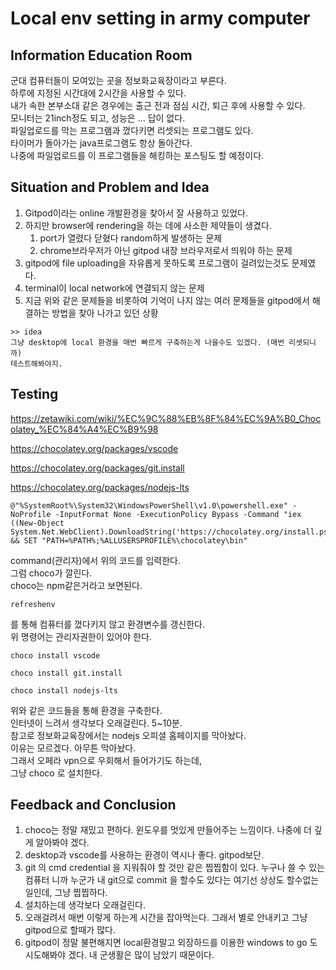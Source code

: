 # Local env setting in army computer
## Information Education Room
군대 컴퓨터들이 모여있는 곳을 정보화교육장이라고 부른다.  
하루에 지정된 시간대에 2시간을 사용할 수 있다.  
내가 속한 본부소대 같은 경우에는 출근 전과 점심 시간, 퇴근 후에 사용할 수 있다.  
모니터는 21inch정도 되고, 성능은 ... 답이 없다.  
파일업로드를 막는 프로그램과 껐다키면 리셋되는 프로그램도 있다.  
타이머가 돌아가는 java프로그램도 항상 돌아간다.  
나중에 파일업로드를 이 프로그램들을 해킹하는 포스팅도 할 예정이다.  
## Situation and Problem and Idea
1. Gitpod이라는 online 개발환경을 찾아서 잘 사용하고 있었다. 
2. 하지만 browser에 rendering을 하는 데에 사소한 제약들이 생겼다.
    1. port가 열렸다 닫혔다 random하게 발생하는 문제
    2. chrome브라우저가 아닌 gitpod 내장 브라우저로서 띄워야 하는 문제
3. gitpod에 file uploading을 자유롭게 못하도록 프로그램이 걸려있는것도 문제였다.
4. terminal이 local network에 연결되지 않는 문제
5. 지금 위와 같은 문제들을 비롯하여 기억이 나지 않는 여러 문제들을 gitpod에서 해결하는 방법을 찾아 나가고 있던 상황
```
>> idea
그냥 desktop에 local 환경을 매번 빠르게 구축하는게 나을수도 있겠다. (매번 리셋되니까)
테스트해봐야지.
```
## Testing
https://zetawiki.com/wiki/%EC%9C%88%EB%8F%84%EC%9A%B0_Chocolatey_%EC%84%A4%EC%B9%98

https://chocolatey.org/packages/vscode

https://chocolatey.org/packages/git.install

https://chocolatey.org/packages/nodejs-lts

```
@"%SystemRoot%\System32\WindowsPowerShell\v1.0\powershell.exe" -NoProfile -InputFormat None -ExecutionPolicy Bypass -Command "iex ((New-Object System.Net.WebClient).DownloadString('https://chocolatey.org/install.ps1'))" && SET "PATH=%PATH%;%ALLUSERSPROFILE%\chocolatey\bin"
```
command(관리자)에서 위의 코드를 입력한다.  
그럼 choco가 깔린다.  
choco는 npm같은거라고 보면된다.  
```
refreshenv
```
를 통해 컴퓨터를 껐다키지 않고 환경변수를 갱신한다.  
위 명령어는 관리자권한이 있어야 한다.  
```
choco install vscode
```
```
choco install git.install
```
```
choco install nodejs-lts
```
위와 같은 코드들을 통해 환경을 구축한다.  
인터넷이 느려서 생각보다 오래걸린다. 5~10분.  
참고로 정보화교육장에서는 nodejs 오피셜 홈페이지를 막아놨다.  
이유는 모르겠다. 아무튼 막아놨다.  
그래서 오페라 vpn으로 우회해서 들어가기도 하는데,  
그냥 choco 로 설치한다.  
## Feedback and Conclusion
1. choco는 정말 재밌고 편하다. 윈도우를 멋있게 만들어주는 느낌이다. 나중에 더 깊게 알아봐야 겠다.
2. desktop과 vscode를 사용하는 환경이 역시나 좋다. gitpod보단.
3. git 의 cmd credential 을 지워줘야 할 것만 같은 찝찝함이 있다. 누구나 쓸 수 있는 컴퓨터 니까 누군가 내 git으로 commit 을 할수도 있다는 여기선 상상도 할수없는 일인데, 그냥 찝찝하다.
4. 설치하는데 생각보다 오래걸린다.
5. 오래걸려서 매번 이렇게 하는게 시간을 잡아먹는다. 그래서 별로 안내키고 그냥 gitpod으로 할때가 많다.
6. gitpod이 정말 불편해지면 local환경말고 외장하드를 이용한 windows to go 도 시도해봐야 겠다. 내 군생활은 많이 남았기 때문이다.